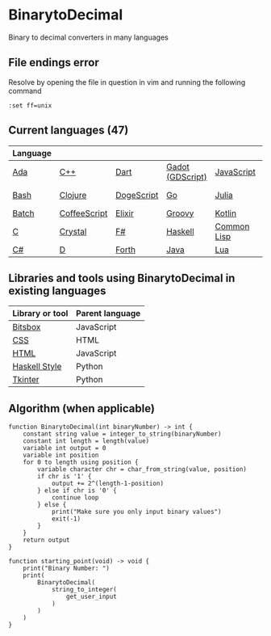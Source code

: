 # BinarytoDecimal

Binary to decimal converters in many languages

## File endings error

Resolve by opening the file in question in vim and running the following command

```vim
:set ff=unix
```

## Current languages (47)

| Language                     |                                        |                                   |                                        |                                    |                                  |                                   |                                 |                                  |                                    |
| ---------------------------- | -------------------------------------- | --------------------------------- | -------------------------------------- | ---------------------------------- | -------------------------------- | --------------------------------- | ------------------------------- | -------------------------------- | ---------------------------------- |
| [Ada](BinarytoDecimal.adb)   | [C++](BinarytoDecimal.cpp)             | [Dart](BinarytoDecimal.dart)      | [Gadot (GDScript)](BinarytoDecimal.gd) | [JavaScript](BinarytoDecimal.js)   | [Nim](BinarytoDecimal.nim)       | [PHP](BinarytoDecimal.php)        | [Rescript](BinarytoDecimal.res) | [Scheme](BinarytoDecimal.scm)    | [Visual Basic](BinarytoDecimal.vb) |
| [Bash](BinarytoDecimal.sh)   | [Clojure](BinarytoDecimal.clj)         | [DogeScript](BinarytoDecimal.djs) | [Go](BinarytoDecimal.go)               | [Julia](BinarytoDecimal.jl)        | [Objective-C](BinarytoDecimal.m) | [Powershell](BinarytoDecimal.ps1) | [Ruby](BinarytoDecimal.rb)      | [Swift](BinarytoDecimal.swift)   | [Zig](BinarytoDecimal.zig)         |
| [Batch](BinarytoDecimal.bat) | [CoffeeScript](BinarytoDecimal.coffee) | [Elixir](BinarytoDecimal.exs)     | [Groovy](BinarytoDecimal.gvy)          | [Kotlin](BinarytoDecimal.kt)       | [OCaml](BinarytoDecimal.ml)      | [Python](BinarytoDecimal.py)      | [Rust](BinarytoDecimal.rs)      | [Tcl](BinarytoDecimal.tcl)       |
| [C](BinarytoDecimal.c)       | [Crystal](BinarytoDecimal.cr)          | [F#](BinarytoDecimal.fsx)         | [Haskell](BinarytoDecimal.hs)          | [Common Lisp](BinarytoDecimal.lsp) | [Pascal](BinarytoDecimal.pas)    | [R](BinarytoDecimal.r)            | [Scala](BinarytoDecimal.scala)  | [TypeScript](BinarytoDecimal.ts) |
| [C#](BinarytoDecimal.cs)     | [D](BinarytoDecimal.d)                 | [Forth](BinarytoDecimal.fth)      | [Java](BinarytoDecimal.java)           | [Lua](BinarytoDecimal.lua)         | [Perl](BinarytoDecimal.pl)       | [Reason](BinarytoDecimal.re)      | [Scratch](BinarytoDecimal.sb3)  | [V](BinarytoDecimal.v)           |

## Libraries and tools using BinarytoDecimal in existing languages

| Library or tool                                   | Parent language |
| ------------------------------------------------- | --------------- |
| [Bitsbox](BinarytoDecimal.bitsbox.js)             | JavaScript      |
| [CSS](BinarytoDecimal.css)                        | HTML            |
| [HTML](BinarytoDecimal.html)                      | JavaScript      |
| [Haskell Style](BinarytoDecimal.haskell_style.py) | Python          |
| [Tkinter](BinarytoDecimal.tkinter.py)             | Python          |

## Algorithm (when applicable)

```pseudocode
function BinarytoDecimal(int binaryNumber) -> int {
    constant string value = integer_to_string(binaryNumber)
    constant int length = length(value)
    variable int output = 0
    variable int position
    for 0 to length using position {
        variable character chr = char_from_string(value, position)
        if chr is '1' {
            output += 2^(length-1-position)
        } else if chr is '0' {
            continue loop
        } else {
            print("Make sure you only input binary values")
            exit(-1)
        }
    }
    return output
}

function starting_point(void) -> void {
    print("Binary Number: ")
    print(
        BinarytoDecimal(
            string_to_integer(
                get_user_input
            )
        )
    )
}
```
